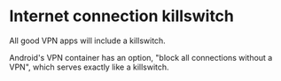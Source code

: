 # Internet connection killswitch

All good VPN apps will include a killswitch.

Android's VPN container has an option, "block all connections without a VPN", which serves exactly like a killswitch.
